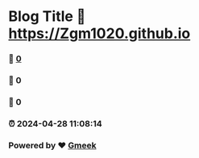 # Blog Title :link: https://Zgm1020.github.io 
### :page_facing_up: [0](https://Zgm1020.github.io/tag.html) 
### :speech_balloon: 0 
### :hibiscus: 0 
### :alarm_clock: 2024-04-28 11:08:14 
### Powered by :heart: [Gmeek](https://github.com/Meekdai/Gmeek)
